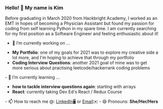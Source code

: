 ### Hello! 👋 My name is Kim 

Before graduating in March 2020 from Hackbright Academy, I worked as an EMT in hopes of becoming a Physician Assistant but found my passion for coding from self learning Python in my spare time. I am currently searching for my first position as a Software Engineer and feeling enthusiastic about it! 

- 🔭 I’m currently working on ...
<ul>
  <li><b>My Portfolio</b>: one of my goals for 2021 was to explore my creative side a lot more, and I'm hoping to achieve that through my portfolio</li>
  <li><b>Coding Interview Questions</b>: another 2021 goal of mine was to get more serious about practising leetcode/hackerrank coding problems</li>
</ul>
- 🌱 I’m currently learning ...
<ul>
  <li><b>how to tackle interview questions again</b>: starting with arrays</li>
  <li><b>React</b>: currently taking Dev Ed's React / Redux Course</li>
</ul>
- 📫 How to reach me @: <a href="https://www.linkedin.com/in/kimberlymchuc/">LinkedIn🖥</a> or <a href="mailto:kimmchuc@gmail.com">Email</a>✉️
- 😄 Pronouns: <b>She/Her/Hers</b>
